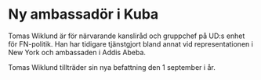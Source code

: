 # Ny ambassadör i Kuba

Tomas Wiklund är för närvarande kansliråd och gruppchef på UD:s enhet för FN-politik. Han har tidigare tjänstgjort bland annat vid representationen i New York och ambassaden i Addis Abeba.

Tomas Wiklund tillträder sin nya befattning den 1 september i år.
